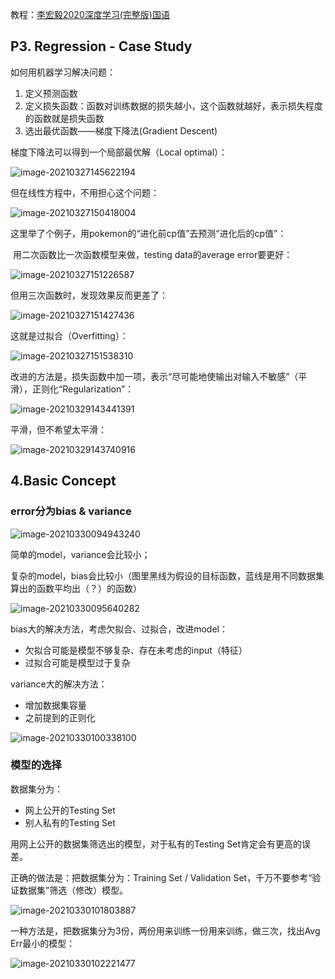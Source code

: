 





教程：[李宏毅2020深度学习(完整版)国语](https://www.bilibili.com/video/BV1t7411o7oc)

## P3. Regression - Case Study

如何用机器学习解决问题：

1. 定义预测函数
2. 定义损失函数：函数对训练数据的损失越小，这个函数就越好，表示损失程度的函数就是损失函数
3. 选出最优函数——梯度下降法(Gradient Descent)

梯度下降法可以得到一个局部最优解（Local optimal）：

![image-20210327145622194](_assets/%E6%9C%BA%E5%99%A8%E5%AD%A6%E4%B9%A0%E5%AD%A6%E4%B9%A0%E7%AC%94%E8%AE%B0/image-20210327145622194.png)

但在线性方程中，不用担心这个问题：

![image-20210327150418004](_assets/%E6%9C%BA%E5%99%A8%E5%AD%A6%E4%B9%A0%E5%AD%A6%E4%B9%A0%E7%AC%94%E8%AE%B0/image-20210327150418004.png)

这里举了个例子，用pokemon的“进化前cp值”去预测“进化后的cp值”：

​	用二次函数比一次函数模型来做，testing data的average error要更好：

![image-20210327151226587](_assets/%E6%9C%BA%E5%99%A8%E5%AD%A6%E4%B9%A0%E5%AD%A6%E4%B9%A0%E7%AC%94%E8%AE%B0/image-20210327151226587.png)

但用三次函数时，发现效果反而更差了：

![image-20210327151427436](_assets/%E6%9C%BA%E5%99%A8%E5%AD%A6%E4%B9%A0%E5%AD%A6%E4%B9%A0%E7%AC%94%E8%AE%B0/image-20210327151427436.png)

这就是过拟合（Overfitting）：

![image-20210327151538310](_assets/%E6%9C%BA%E5%99%A8%E5%AD%A6%E4%B9%A0%E5%AD%A6%E4%B9%A0%E7%AC%94%E8%AE%B0/image-20210327151538310.png)

改进的方法是，损失函数中加一项，表示“尽可能地使输出对输入不敏感”（平滑），正则化“Regularization”：

![image-20210329143441391](_assets/%E6%9C%BA%E5%99%A8%E5%AD%A6%E4%B9%A0%E5%AD%A6%E4%B9%A0%E7%AC%94%E8%AE%B0/image-20210329143441391.png)

平滑，但不希望太平滑：

![image-20210329143740916](_assets/%E6%9C%BA%E5%99%A8%E5%AD%A6%E4%B9%A0%E5%AD%A6%E4%B9%A0%E7%AC%94%E8%AE%B0/image-20210329143740916.png)

## 4.Basic Concept

### error分为bias & variance

![image-20210330094943240](_assets/%E6%9C%BA%E5%99%A8%E5%AD%A6%E4%B9%A0%E5%AD%A6%E4%B9%A0%E7%AC%94%E8%AE%B0/image-20210330094943240.png)

简单的model，variance会比较小；

复杂的model，bias会比较小（图里黑线为假设的目标函数，蓝线是用不同数据集算出的函数平均出（？）的函数）

![image-20210330095640282](_assets/%E6%9C%BA%E5%99%A8%E5%AD%A6%E4%B9%A0%E5%AD%A6%E4%B9%A0%E7%AC%94%E8%AE%B0/image-20210330095640282.png)

bias大的解决方法，考虑欠拟合、过拟合，改进model：

- 欠拟合可能是模型不够复杂、存在未考虑的input（特征）
- 过拟合可能是模型过于复杂

variance大的解决方法：

- 增加数据集容量
- 之前提到的正则化

![image-20210330100338100](_assets/%E6%9C%BA%E5%99%A8%E5%AD%A6%E4%B9%A0%E5%AD%A6%E4%B9%A0%E7%AC%94%E8%AE%B0/image-20210330100338100.png)

### 模型的选择

数据集分为：

- 网上公开的Testing Set
- 别人私有的Testing Set

用网上公开的数据集筛选出的模型，对于私有的Testing Set肯定会有更高的误差。

正确的做法是：把数据集分为：Training Set / Validation Set，千万不要参考“验证数据集”筛选（修改）模型。

![image-20210330101803887](_assets/%E6%9C%BA%E5%99%A8%E5%AD%A6%E4%B9%A0%E5%AD%A6%E4%B9%A0%E7%AC%94%E8%AE%B0/image-20210330101803887.png)

一种方法是，把数据集分为3份，两份用来训练一份用来训练，做三次，找出Avg Err最小的模型：

![image-20210330102221477](_assets/%E6%9C%BA%E5%99%A8%E5%AD%A6%E4%B9%A0%E5%AD%A6%E4%B9%A0%E7%AC%94%E8%AE%B0/image-20210330102221477.png)